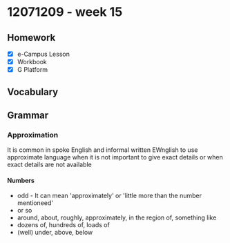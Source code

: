 # 12071209 - week 15

## Homework
- [X] e-Campus Lesson
- [X] Workbook
- [X] G Platform

## Vocabulary

## Grammar
### Approximation
It is common in spoke English and informal written EWnglish to use approximate language when it is not important to give exact details or when exact details are not available 

#### Numbers
- odd  - It can mean 'approximately' or 'little more than the number mentioneed' 
- or so
- around, about, roughly, approximately, in the region of, something like
- dozens of, hundreds of, loads of
- (well) under, above, below
